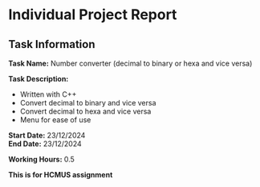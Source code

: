 # Individual Project Report

## Task Information
**Task Name:** Number converter (decimal to binary or hexa and vice versa)

**Task Description:**  
- Written with C++
- Convert decimal to binary and vice versa
- Convert decimal to hexa and vice versa
- Menu for ease of use

**Start Date:** 23/12/2024  
**End Date:** 23/12/2024

**Working Hours:** 0.5

**This is for HCMUS assignment**

